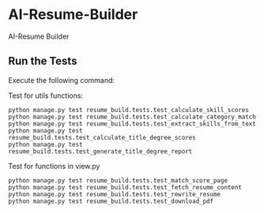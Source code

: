 # AI-Resume-Builder
AI-Resume Builder



## Run the Tests
Execute the following command:

Test for utils functions:
```
python manage.py test resume_build.tests.test_calculate_skill_scores
python manage.py test resume_build.tests.test_calculate_category_match
python manage.py test resume_build.tests.test_extract_skills_from_text
python manage.py test resume_build.tests.test_calculate_title_degree_scores
python manage.py test resume_build.tests.test_generate_title_degree_report
```

Test for functions in view.py
```
python manage.py test resume_build.tests.test_match_score_page
python manage.py test resume_build.tests.test_fetch_resume_content
python manage.py test resume_build.tests.test_rewrite_resume
python manage.py test resume_build.tests.test_download_pdf

```
